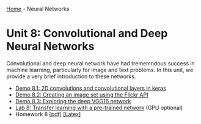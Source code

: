 [Home](../sequence.md) - Neural Networks

# Unit 8:  Convolutional and Deep Neural Networks

Convolutional and deep neural network have had trememndous success in machine
learning, particularly for image and text problems.  In this unit, we
provide a very brief introduction to these networks.  
* [Demo 8.1: 2D convolutions and convolutional layers in keras](./convolutions.ipynb)
* [Demo 8.2: Creating an image set using the Flickr API](./flickr_images.ipynb)
* [Demo 8.3: Exploring the deep VGG16 network](./vgg16.ipynb)
* [Lab 8:  Transfer learning with a pre-trained network](./lab08_fine_tune_partial.ipynb)
(GPU optional)
* Homework 8 [[pdf]](./hw/HW8_ConvNets.pdf) [[Latex]](./hw/HW8_ConvNets.tex)



